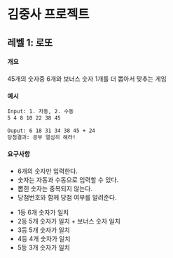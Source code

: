 # 김중사 프로젝트



## 레벨 1: 로또

#### 개요

45개의 숫자중 6개와 보너스 숫자 1개를 더 뽑아서 맞추는 게임



#### 예시

~~~bash
Input: 1. 자동, 2. 수동
5 4 8 10 22 38 45

Ouput: 6 18 31 34 38 45 + 24
당첨결과: 공부 열심히 해라!
~~~



#### 요구사항

- 6개의 숫자만 입력한다. 
- 숫자는 자동과 수동으로 입력할 수 있다.
- 뽑힌 숫자는 중복되지 않는다.
- 당첨번호와 함께 당첨 여부를 알려준다.

* 1등 6개 숫자가 일치
* 2등 5개 숫자가 일치 + 보너스 숫자 일치
* 3등 5개 숫자가 일치
* 4등 4개 숫자가 일치
* 5등 3개 숫자가 일치
